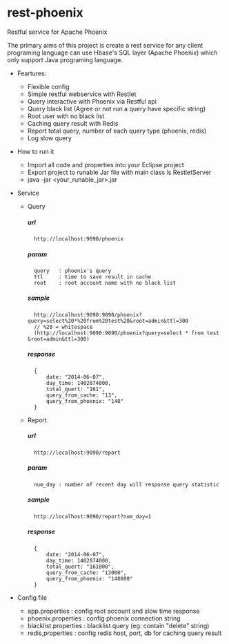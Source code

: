 rest-phoenix
============

Restful service for Apache Phoenix

The primary aims of this project is create a rest service for any client programing language can use Hbase's SQL layer (Apache Phoenix) which only support Java programing language.

- Feartures:
	+ Flexible config
	+ Simple restful webservice with Restlet
	+ Query interactive with Phoenix via Restful api
	+ Query black list (Agree or not run a query have specific string)  
	+ Root user with no black list
	+ Caching query result with Redis
	+ Report total query, number of each query type (phoenix, redis)
	+ Log slow query

- How to run it
	+ Import all code and properties into your Eclipse project
	+ Export project to runable Jar file with main class is RestletServer
	+ java -jar <your_runable_jar>.jar 

- Service
	+ Query
		##### url
			http://localhost:9090/phoenix
		##### param
			query 	: phoenix's query
			ttl 	: time to save result in cache
			root 	: root account name with no black list
		##### sample
			http://localhost:9090:9090/phoenix?query=select%20*%20from%20test%20&root=admin&ttl=300
			// %20 = whitespace
			(http://localhost:9090:9090/phoenix?query=select * from test &root=admin&ttl=300)
		##### response
			{
				date: "2014-06-07",
				day_time: 1402074000,
				total_quert: "161",
				query_from_cache: "13",
				query_from_phoenix: "148"
			}

	+ Report
		##### url
			http://localhost:9090/report
		##### param
			num_day : number of recent day will response query statistic
		##### sample
			http://localhost:9090/report?num_day=1
		##### response
			{
				date: "2014-06-07",
				day_time: 1402074000,
				total_quert: "161000",
				query_from_cache: "13000",
				query_from_phoenix: "148000"
			}

- Config file
	+ app.properties 			:	config root account and slow time response
	+ phoenix.properties 		: 	config phoenix connection string
	+ blacklist.properties 		: 	blacklist query (eg: contain "delete" string)
	+ redis,properties			: 	config redis host, port, db for caching query result
